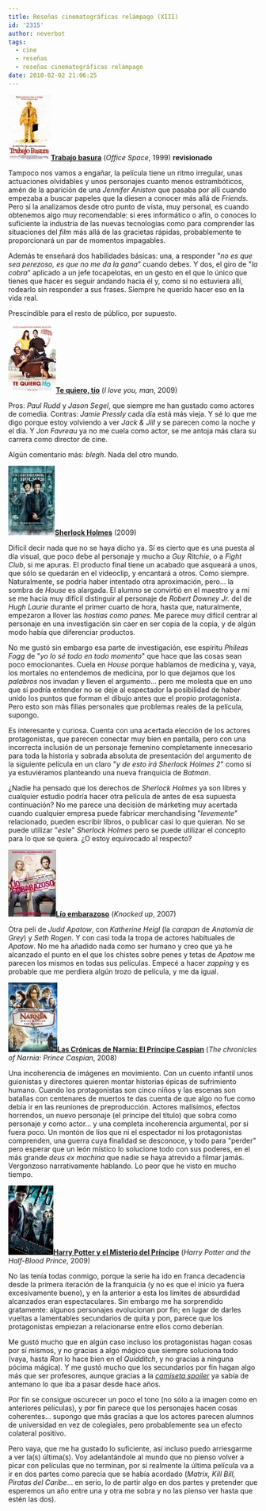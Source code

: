 ```yaml
---
title: Reseñas cinematográficas relámpago (XIII)
id: '2315'
author: neverbot
tags:
  - cine
  - reseñas
  - reseñas cinematográficas relámpago
date: 2010-02-02 21:06:25
---
```


![201002021943.jpg](./resenas-cinematograficas-relampago-xiii/201002021943.jpg)**[Trabajo basura](http://www.imdb.com/title/tt0151804/)** (_Office Space_, 1999) **revisionado**

Tampoco nos vamos a engañar, la película tiene un ritmo irregular, unas actuaciones olvidables y unos personajes cuanto menos estrambóticos, amén de la aparición de una _Jennifer Aniston_ que pasaba por allí cuando empezaba a buscar papeles que la diesen a conocer más allá de _Friends_. Pero si la analizamos desde otro punto de vista, muy personal, es cuando obtenemos algo muy recomendable: si eres informático o afín, o conoces lo suficiente la industria de las nuevas tecnologías como para comprender las situaciones del _film_ más allá de las gracietas rápidas, probablemente te proporcionará un par de momentos impagables.

Además te enseñará dos habilidades básicas: una, a responder "_no es que sea perezoso, es que no me da la gana_" cuando debes. Y dos, el giro de "_la cobra_" aplicado a un jefe tocapelotas, en un gesto en el que lo único que tienes que hacer es seguir andando hacia él y, como si no estuviera allí, rodearlo sin responder a sus frases. Siempre he querido hacer eso en la vida real.

Prescindible para el resto de público, por supuesto.

**![201002021950.jpg](./resenas-cinematograficas-relampago-xiii/201002021950.jpg)[Te quiero, tío](http://www.imdb.com/title/tt1155056/)** (_I love you, man_, 2009)

Pros: _Paul Rudd_ y _Jason Segel_, que siempre me han gustado como actores de comedia. Contras: _Jamie Pressly_ cada día está más vieja. Y sé lo que me digo porque estoy volviendo a ver _Jack & Jill_ y se parecen como la noche y el día. Y _Jon Favreau_ ya no me cuela como actor, se me antoja más clara su carrera como director de cine.

Algún comentario más: _blegh_. Nada del otro mundo.

**![201002021959.jpg](./resenas-cinematograficas-relampago-xiii/201002021959.jpg)[Sherlock Holmes](http://www.imdb.com/title/tt0988045/)** (2009)

Difícil decir nada que no se haya dicho ya. Sí es cierto que es una puesta al día visual, que poco debe al personaje y mucho a _Guy Ritchie_, o a _Fight Club_, si me apuras. El producto final tiene un acabado que asqueará a unos, que sólo se quedarán en el videoclip, y encantará a otros. Como siempre. Naturalmente, se podría haber intentado otra aproximación, pero... la sombra de _House_ es alargada. El alumno se convirtió en el maestro y a mí se me hacía muy difícil distinguir al personaje de _Robert Downey Jr._ del de _Hugh Laurie_ durante el primer cuarto de hora, hasta que, naturalmente, empezaron a llover las _hostias como panes_. Me parece muy difícil centrar al personaje en una investigación sin caer en ser copia de la copia, y de algún modo había que diferenciar productos.

No me gustó sin embargo esa parte de investigación, ese espíritu _Phileas Fogg_ de "_yo lo sé todo en todo momento_" que hace que las cosas sean poco emocionantes. Cuela en _House_ porque hablamos de medicina y, vaya, los mortales no entendemos de medicina, por lo que dejamos que los _palabros_ nos invadan y lleven el argumento... pero me molesta que en uno que sí podría entender no se deje al espectador la posibilidad de haber unido los puntos que forman el dibujo antes que el propio protagonista. Pero esto son más filias personales que problemas reales de la película, supongo.

Es interesante y curiosa. Cuenta con una acertada elección de los actores protagonistas, que parecen conectar muy bien en pantalla, pero con una incorrecta inclusión de un personaje femenino completamente innecesario para toda la historia y sobrada absoluta de presentación del argumento de la siguiente película en un claro "_y de esto irá Sherlock Holmes 2_" como si ya estuviéramos planteando una nueva franquicia de _Batman_.

¿Nadie ha pensado que los derechos de _Sherlock Holmes_ ya son libres y cualquier estudio podría hacer otra película de antes de esa supuesta continuación? No me parece una decisión de márketing muy acertada cuando cualquier empresa puede fabricar merchandising "_levemente_" relacionado, pueden escribir libros, o publicar casi lo que quieran. No se puede utilizar "_este_" _Sherlock Holmes_ pero se puede utilizar el concepto para lo que se quiera. ¿O estoy equivocado al respecto?

**![201002022007.jpg](./resenas-cinematograficas-relampago-xiii/201002022007.jpg)[Lío embarazoso](http://www.imdb.com/title/tt0478311/)** (_Knocked up_, 2007)

Otra peli de _Judd Apatow_, con _Katherine Heigl_ (la _carapan_ de _Anatomía de Grey_) y _Seth Rogen_. Y con casi toda la tropa de actores habituales de _Apatow_. No me ha añadido nada como ser humano y creo que ya he alcanzado el punto en el que los chistes sobre penes y tetas de _Apatow_ me parecen los mismos en todas sus películas. Empecé a hacer _zapping_ y es probable que me perdiera algún trozo de película, y me da igual.

**![201002022050.jpg](./resenas-cinematograficas-relampago-xiii/201002022050.jpg)[Las Crónicas de Narnia: El Príncipe Caspian](http://www.imdb.com/title/tt0499448/)** (_The chronicles of Narnia: Prince Caspian_, 2008)

Una incoherencia de imágenes en movimiento. Con un cuento infantil unos guionistas y directores quieren montar historias épicas de sufrimiento humano. Cuando los protagonistas son cinco niños y las escenas son batallas con centenares de muertos te das cuenta de que algo no fue como debía ir en las reuniones de preproducción. Actores malísimos, efectos horrendos, un nuevo personaje (el príncipe del título) que sobra como personaje y como actor... y una completa incoherencia argumental, por si fuera poco. Un montón de líos que ni el espectador ni los protagonistas comprenden, una guerra cuya finalidad se desconoce, y todo para "perder" pero esperar que un león místico lo solucione todo con sus poderes, en el más grande _deus ex machina_ que nadie se haya atrevido a filmar jamás. Vergonzoso narrativamente hablando. Lo peor que he visto en mucho tiempo.

**![201002022110.jpg](./resenas-cinematograficas-relampago-xiii/201002022110.jpg)[Harry Potter y el Misterio del Príncipe](http://www.imdb.com/title/tt0417741/)** (_Harry Potter and the Half-Blood Prince_, 2009)

No las tenía todas conmigo, porque la serie ha ido en franca decadencia desde la primera iteración de la franquicia (y no es que el inicio ya fuera excesivamente bueno), y en la anterior a esta los límites de absurdidad alcanzados eran espectaculares. Sin embargo me ha sorprendido gratamente: algunos personajes evolucionan por fin; en lugar de darles vueltas a lamentables secundarios de quita y pon, parece que los protagonistas empiezan a relacionarse entre ellos como deberían.

Me gustó mucho que en algún caso incluso los protagonistas hagan cosas por sí mismos, y no gracias a algo mágico que siempre soluciona todo (vaya, hasta _Ron_ lo hace bien en el _Quidditch_, y no gracias a ninguna pócima mágica). Y me gustó mucho que los secundarios por fin hagan algo más que ser profesores, aunque gracias a la [_camiseta spoiler_](http://www.threadless.com/product/844/Spoilt) ya sabía de antemano lo que iba a pasar desde hace años.

Por fin se consigue oscurecer un poco el tono (no sólo a la imagen como en anteriores películas), y por fin parece que los personajes hacen cosas coherentes... supongo que más gracias a que los actores parecen alumnos de universidad en vez de colegiales, pero probablemente sea un efecto colateral positivo.

Pero vaya, que me ha gustado lo suficiente, así incluso puedo arriesgarme a ver la(s) última(s). Voy adelantándole al mundo que no pienso volver a picar con películas que no terminan, por si realmente la última película va a ir en dos partes como parecía que se había acordado (_Matrix, Kill Bill, Piratas del Caribe_... en serio, lo de partir algo en dos partes y pretender que esperemos un año entre una y otra me sobra y no las pienso ver hasta que estén las dos).